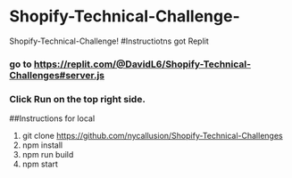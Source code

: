 # Shopify-Technical-Challenge-
Shopify-Technical-Challenge!
#Instructiotns got Replit
### go to https://replit.com/@DavidL6/Shopify-Technical-Challenges#server.js
### Click Run on the top right side.

##Instructions for local
1. git clone https://github.com/nycallusion/Shopify-Technical-Challenges
2. npm install
3. npm run build
4. npm start
